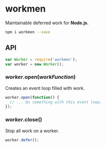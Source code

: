 # workmen #
Maintainable deferred work for **Node.js**.
```sh
npm i workmen --save
```
## API ##
```js
var Worker = require('workmen');
var worker = new Worker();
```

### _worker_.open(_workFunction_) ###
Creates an event loop filled with work.
```js
worker.open(function() {
  // ... Do something with this event loop.
});
```

### _worker_.close() ###
Stop all work on a worker.
```js
worker.defer();
```
